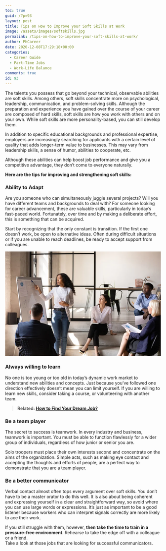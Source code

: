 ```yaml
---
toc: true
guid: /?p=93
layout: post
title: Tips on How to Improve your Soft Skills at Work
image: /assets/images/softskills.jpg
permalink: /tips-on-how-to-improve-your-soft-skills-at-work/
author: PhCareer
date: 2020-12-08T17:29:18+00:00
categories:
  - Career Guide
  - Part-Time Jobs
  - Work-Life Balance
comments: true
id: 93
---
```

The talents you possess that go beyond your technical, observable abilities are soft skills. Among others, soft skills concentrate more on psychological, leadership, communication, and problem-solving skills. Although the preparation and experience you have gained over the course of your career are composed of hard skills, soft skills are how you work with others and on your own. While soft skills are more personality-based, you can still develop them.

In addition to specific educational backgrounds and professional expertise, employers are increasingly searching for applicants with a certain level of quality that adds longer-term value to businesses. This may vary from leadership skills, a sense of humor, abilities to cooperate, etc.

Although these abilities can help boost job performance and give you a competitive advantage, they don&#8217;t come to everyone naturally. 

**Here are the tips for improving and strengthening soft skills:**

### Ability to Adapt

Are you someone who can simultaneously juggle several projects? Will you have different teams and backgrounds to deal with? For someone looking for career advancement, these are valuable skills, particularly in today&#8217;s fast-paced world. Fortunately, over time and by making a deliberate effort, this is something that can be acquired.

Start by recognizing that the only constant is transition. If the first one doesn&#8217;t work, be open to alternative ideas. Often during difficult situations or if you are unable to reach deadlines, be ready to accept support from colleagues.

 

![soft skills](/assets/images/soft-skills.webp)

### Always willing to learn

No one is too young or too old in today&#8217;s dynamic work market to understand new abilities and concepts. Just because you&#8217;ve followed one direction effectively doesn&#8217;t mean you can limit yourself. If you are willing to learn new skills, consider taking a course, or volunteering with another team.

> **Related:  [How to Find Your Dream Job?](/how-to-find-your-dream-job/)**

### Be a team player

The secret to success is teamwork. In every industry and business, teamwork is important. You must be able to function flawlessly for a wider group of individuals, regardless of how junior or senior you are.

Solo troopers must place their own interests second and concentrate on the aims of the organization. Simple acts, such as making eye contact and accepting the thoughts and efforts of people, are a perfect way to demonstrate that you are a team player.

### Be a better communicator

Verbal contact almost often tops every argument over soft skills. You don&#8217;t have to be a master orator to do this well. It is also about being coherent and expressing yourself in a clear and straightforward way, so avoid where you can use large words or expressions. It&#8217;s just as important to be a good listener because workers who can interpret signals correctly are more likely to ace their work.

If you still struggle with them, however, **then take the time to train in a pressure-free environment**. Rehearse to take the edge off with a colleague or a friend. Take a look at those jobs that are looking for successful communicators.